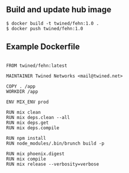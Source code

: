 ## Build and update hub image

```
$ docker build -t twined/fehn:1.0 .
$ docker push twined/fehn:1.0
```

## Example Dockerfile

```

FROM twined/fehn:latest

MAINTAINER Twined Networks <mail@twined.net>

COPY . /app
WORKDIR /app

ENV MIX_ENV prod

RUN mix clean
RUN mix deps.clean --all
RUN mix deps.get
RUN mix deps.compile

RUN npm install
RUN node_modules/.bin/brunch build -p

RUN mix phoenix.digest
RUN mix compile
RUN mix release --verbosity=verbose

```
